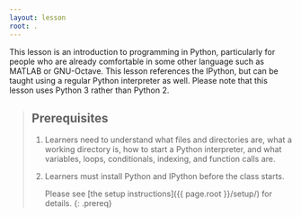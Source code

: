 ```yaml
---
layout: lesson
root: .
---
```


This lesson is an introduction to programming in Python, 
particularly for people who are already comfortable in some other language
such as MATLAB or GNU-Octave.
This lesson references the IPython,
but can be taught using a regular Python interpreter as well.
Please note that this lesson uses Python 3 rather than Python 2.

> ## Prerequisites
>
> 1.  Learners need to understand what files and directories are,
>     what a working directory is,
>     how to start a Python interpreter,
>     and what variables, loops, conditionals, indexing, and function calls are.
>
> 2. Learners must install Python and IPython before the class starts.
>
>    Please see [the setup instructions]({{ page.root }}/setup/)
>    for details.
{: .prereq}

